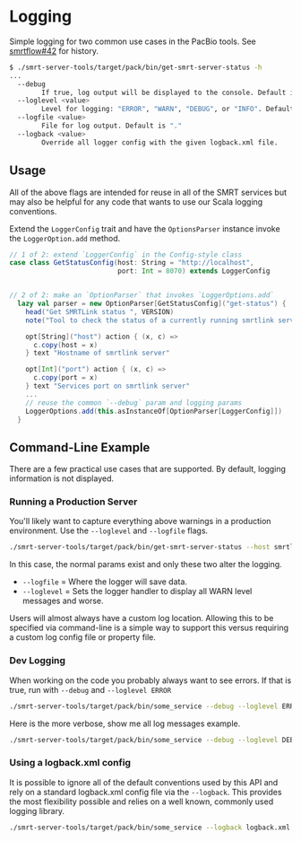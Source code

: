 # Logging

Simple logging for two common use cases in the PacBio tools. See [smrtflow#42](https://github.com/PacificBiosciences/smrtflow/pull/42) for history.

```bash
$ ./smrt-server-tools/target/pack/bin/get-smrt-server-status -h
...
  --debug
        If true, log output will be displayed to the console. Default is false.
  --loglevel <value>
        Level for logging: "ERROR", "WARN", "DEBUG", or "INFO". Default is "ERROR"
  --logfile <value>
        File for log output. Default is "."
  --logback <value>
        Override all logger config with the given logback.xml file.
```

## Usage

All of the above flags are intended for reuse in all of the SMRT services but may also be helpful for any code that
wants to use our Scala logging conventions.

Extend the `LoggerConfig` trait and have the `OptionsParser` instance invoke the `LoggerOption.add` method.

```scala
// 1 of 2: extend `LoggerConfig` in the Config-style class
case class GetStatusConfig(host: String = "http://localhost",
                           port: Int = 8070) extends LoggerConfig


// 2 of 2: make an `OptionParser` that invokes `LoggerOptions.add`
  lazy val parser = new OptionParser[GetStatusConfig]("get-status") {
    head("Get SMRTLink status ", VERSION)
    note("Tool to check the status of a currently running smrtlink server")

    opt[String]("host") action { (x, c) =>
      c.copy(host = x)
    } text "Hostname of smrtlink server"

    opt[Int]("port") action { (x, c) =>
      c.copy(port = x)
    } text "Services port on smrtlink server"
    ...
    // reuse the common `--debug` param and logging params
    LoggerOptions.add(this.asInstanceOf[OptionParser[LoggerConfig]])
  }
```

## Command-Line Example

There are a few practical use cases that are supported. By default, logging information is not displayed.

### Running a Production Server

You'll likely want to capture everything above warnings in a production environment. Use the `--loglevel` and `--logfile` flags.

```bash
./smrt-server-tools/target/pack/bin/get-smrt-server-status --host smrtlink-bihourly --port 8081 --logfile /var/log/my_log.log --loglevel WARN
```

In this case, the normal params exist and only these two alter the logging.

- `--logfile` =  Where the logger will save data.
- `--loglevel` = Sets the logger handler to display all WARN level messages and worse.

Users will almost always have a custom log location. Allowing this to be specified via command-line is a simple way to
support this versus requiring a custom log config file or property file.

### Dev Logging

When working on the code you probably always want to see errors. If that is true, run with `--debug` and
`--loglevel ERROR`

```bash
./smrt-server-tools/target/pack/bin/some_service --debug --loglevel ERROR
```

Here is the more verbose, show me all log messages example.

```bash
./smrt-server-tools/target/pack/bin/some_service --debug --loglevel DEBUG
```

### Using a logback.xml config

It is possible to ignore all of the default conventions used by this API and rely on a standard logback.xml config file
via the `--logback`. This provides the most flexibility possible and relies on a well known, commonly used logging
library.

```bash
./smrt-server-tools/target/pack/bin/some_service --logback logback.xml
```